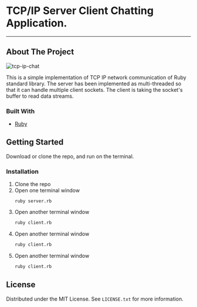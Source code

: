 # TCP/IP Server Client Chatting Application.
---

<!-- ABOUT THE PROJECT -->
## About The Project

![tcp-ip-chat](./assets/chat-full.gif)

This is a simple implementation of TCP IP network communication of Ruby standard library. The server has been implemented as multi-threaded so that it can handle multiple client sockets. The client is taking the socket's buffer to read data streams.


### Built With

* [Ruby](https://www.ruby-lang.org/en/)

<!-- GETTING STARTED -->
## Getting Started

Download or clone the repo, and run on the terminal.

### Installation

1. Clone the repo
2. Open one terminal window
   ```
   ruby server.rb
   ```
3. Open another terminal window
   ```sh
   ruby client.rb
   ```
4. Open another terminal window
   ```sh
   ruby client.rb
   ```
5. Open another terminal window
   ```sh
   ruby client.rb
   ```

<!-- LICENSE -->
## License

Distributed under the MIT License. See `LICENSE.txt` for more information.
